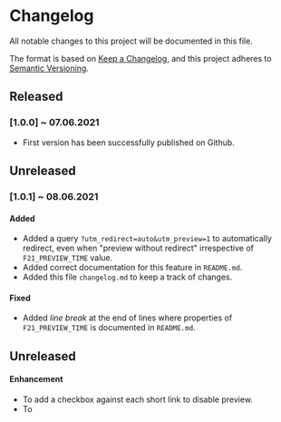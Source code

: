 # Changelog

All notable changes to this project will be documented in this file.

The format is based on [Keep a Changelog](https://keepachangelog.com/en/1.0.0/),
and this project adheres to [Semantic Versioning](https://semver.org/spec/v2.0.0.html).

## Released

### [1.0.0] ~ 07.06.2021
- First version has been successfully published on Github.

## Unreleased

### [1.0.1] ~ 08.06.2021

#### Added
- Added a query `?utm_redirect=auto&utm_preview=1` to automatically redirect, even when "preview without redirect" irrespective of `F21_PREVIEW_TIME` value.
- Added correct documentation for this feature in `README.md`.
- Added this file `changelog.md` to keep a track of changes.

#### Fixed
- Added *line break* at the end of lines where properties of `F21_PREVIEW_TIME` is documented in `README.md`.


## Unreleased

#### Enhancement
- To add a checkbox against each short link to disable preview.
- To
